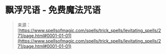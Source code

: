 <!--yml

category: 未分类

date: 2024-06-12 18:32:53

-->

# 飘浮咒语 - 免费魔法咒语

> 来源：[https://www.spellsofmagic.com/spells/trick_spells/levitating_spells/271/page.html#0001-01-01](https://www.spellsofmagic.com/spells/trick_spells/levitating_spells/271/page.html#0001-01-01)
